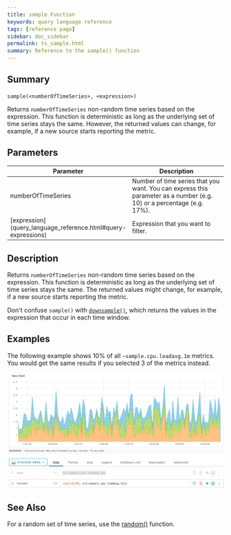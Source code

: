 ```yaml
---
title: sample Function
keywords: query language reference
tags: [reference page]
sidebar: doc_sidebar
permalink: ts_sample.html
summary: Reference to the sample() function
---
```

## Summary
```
sample(<numberOfTimeSeries>, <expression>)
```
Returns `numberOfTimeSeries` non-random time series based on the expression. This function is deterministic as long as the underlying set of time series stays the same. However, the returned values can change, for example, if a new source starts reporting the metric.

## Parameters
<table>
<tbody>
<thead>
<tr><th width="20%">Parameter</th><th width="80%">Description</th></tr>
</thead>
<tr>
<td>numberOfTimeSeries</td>
<td>Number of time series that you want. You can express this parameter as a number (e.g. 10) or a percentage (e.g. 17%). </td></tr>
<tr>
<td markdown="span"> [expression](query_language_reference.html#query-expressions)</td>
<td>Expression that you want to filter.</td>
</tr>
</tbody>
</table>

## Description

Returns `numberOfTimeSeries` non-random time series based on the expression. This function is deterministic as long as the underlying set of time series stays the same. The returned values might change, for example, if a new source starts reporting the metric.

Don't confuse `sample()` with  [`downsample()`](ts_downsample.html), which returns the values in the expression that occur in each time window.

## Examples

The following example shows 10% of all `~sample.cpu.loadavg.1m` metrics. You would get the same results if you selected 3 of the metrics instead.

![sample cpu load average](images/ts_sample.png)

## See Also

For a random set of time series, use the [random()](ts_random.html) function. 
